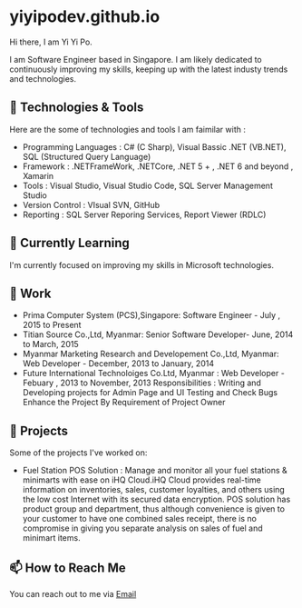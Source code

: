 # yiyipodev.github.io
Hi there, I am Yi Yi Po. 

I am Software Engineer based in Singapore. I am likely dedicated to continuously improving my skills, keeping up with the latest industy trends and technologies.

## 🔧 Technologies & Tools
Here are the some of technologies and tools I am faimilar with : 

- Programming Languages : C# (C Sharp), Visual Bassic .NET (VB.NET), SQL (Structured Query Language)
- Framework : .NETFrameWork, .NETCore, .NET 5 + , .NET 6 and beyond , Xamarin 
- Tools : Visual Studio, Visual Studio Code, SQL Server Management Studio 
- Version Control : VIsual SVN, GitHub
- Reporting : SQL Server Reporing Services, Report Viewer (RDLC)

## 🌱 Currently Learning
I'm currently focused on improving my skills in Microsoft technologies. 

## 💼 Work
- Prima Computer System (PCS),Singapore: Software Engineer - July , 2015 to Present 
- Titian Source Co.,Ltd, Myanmar: Senior Software Developer- June, 2014 to March, 2015
- Myanmar Marketing Research and Developement Co.,Ltd, Myanmar:  Web Developer - December, 2013 to January, 2014
- Future International Technoloiges Co.Ltd, Myanmar : Web Developer - Febuary , 2013 to November, 2013
  Responsibilities  :
     Writing and Developing projects for Admin Page and UI
     Testing and Check Bugs
     Enhance the  Project By Requirement of Project Owner


## 🚀 Projects

Some of the projects I've worked on:
- Fuel Station POS Solution : Manage and monitor all your fuel stations & minimarts with ease on iHQ Cloud.iHQ Cloud provides real-time information on inventories, sales, customer loyalties, and others using the low cost Internet with its secured data encryption.  POS solution has product group and department, thus although convenience is given to your customer to have one combined sales receipt, there is no compromise in giving you separate analysis on sales of fuel and minimart items.


## 📫 How to Reach Me
You can reach out to me via [Email](mailto:yiyipo.dev@gmail.com)


  



